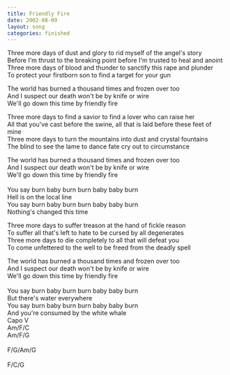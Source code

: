 ```yaml
---
title: Friendly Fire
date: 2002-08-09
layout: song
categories: finished
---
```

Three more days of dust and glory to rid myself of the angel's story  
Before I'm thrust to the breaking point before I'm trusted to heal and anoint  
Three more days of blood and thunder to sanctify this rape and plunder  
To protect your firstborn son to find a target for your gun

<div class="chorus">
  The world has burned a thousand times and frozen over too<br/>
  And I suspect our death won't be by knife or wire<br/>
  We'll go down this time by friendly fire
</div>

Three more days to find a savior to find a lover who can raise her  
All that you've cast before the swine, all that is laid before these feet of mine  
Three more days to turn the mountains into dust and crystal fountains  
The blind to see the lame to dance fate cry out to circumstance

<div class="chorus">
  The world has burned a thousand times and frozen over too<br/>
  And I suspect our death won't be by knife or wire<br/>
  We'll go down this time by friendly fire<br/>
  <br/>
  You say burn baby burn burn baby baby burn<br/>
  Hell is on the local line<br/>
  You say burn baby burn burn baby baby burn<br/>
  Nothing's changed this time
</div>

Three more days to suffer treason at the hand of fickle reason  
To suffer all that's left to hate to be cursed by all degenerates  
Three more days to die completely to all that will defeat you  
To come unfettered to the well to be freed from the deadly spell

<div class="chorus">
  The world has burned a thousand times and frozen over too<br/>
  And I suspect our death won't be by knife or wire<br/>
  We'll go down this time by friendly fire<br/>
  <br/>
  You say burn baby burn burn baby baby burn<br/>
  But there's water everywhere<br/>
  You say burn baby burn burn baby baby burn<br/>
  And you're consumed by the white whale
</div>

<div class="chords">
  Capo V<br/>
  Am/F/C<br/>
  Am/F/G<br/>
  <br/>
  F/G/Am/G<br/>
  <br/>
  F/C/G
</div>
